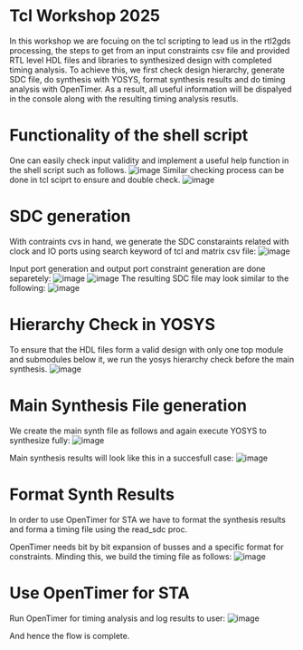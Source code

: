 # Tcl Workshop 2025 

In this workshop we are focuing on the tcl scripting to lead us in the rtl2gds processing, the steps to get from an input constraints csv file and provided RTL level HDL files and libraries to synthesized design with completed timing analysis.
To achieve this, we first check design hierarchy, generate SDC file, do synthesis with YOSYS, format synthesis results and do timing analysis with OpenTimer. As a result, all useful information will be dispalyed in the console along with the resulting timing analysis resutls.

# Functionality of the shell script
One can easily check input validity and implement a useful help function in the shell script such as follows.
![image](https://github.com/user-attachments/assets/d7822d60-0032-410b-bc8c-2621f247a8c3)
Similar checking process can be done in tcl sciprt to ensure and double check.
![image](https://github.com/user-attachments/assets/5ae0d8b4-e415-4492-88ee-c1ecc6ee781a)
# SDC generation
With contraints cvs in hand, we generate the SDC constaraints related with clock and IO ports using search keyword of tcl and matrix csv file:
![image](https://github.com/user-attachments/assets/954930ce-d7d8-4f18-adc1-d95fff769e71)

Input port generation and output port constraint generation are done separetely:
![image](https://github.com/user-attachments/assets/eacd9a03-ab10-4b09-b5fd-6104a37f18e6)
![image](https://github.com/user-attachments/assets/550e3a36-1f93-4325-8d59-5465254f7d4d)
The resulting SDC file may look similar to the following:
![image](https://github.com/user-attachments/assets/041f5e3b-d6b1-43a8-8a03-fa26ee787b7b)
# Hierarchy Check in YOSYS
To ensure that the HDL files form a valid design with only one top module and submodules below it, we run the yosys hierarchy check before the main synthesis.
![image](https://github.com/user-attachments/assets/94161f08-c3b0-49fe-8adb-aefd913478ab)

# Main Synthesis File generation
We create the main synth file as follows and again execute YOSYS to synthesize fully:
![image](https://github.com/user-attachments/assets/c8e7d57c-1c6b-4930-afea-cc3bce91661c)

Main synthesis results will look like this in a succesfull case:
![image](https://github.com/user-attachments/assets/277e3742-b631-432b-bac3-d65e35c09966)

# Format Synth Results
In order to use OpenTimer for STA we have to format the synthesis results and forma a timing file using the read_sdc proc.

OpenTimer needs bit by bit expansion of busses and a specific format for constraints. Minding this, we build the timing file as follows:
![image](https://github.com/user-attachments/assets/ee92260b-e4d6-4f53-947b-2dcdb9333a4c)


# Use OpenTimer for STA
Run OpenTimer for timing analysis and log results to user:
![image](https://github.com/user-attachments/assets/5b7b5a7c-57fa-4564-a944-64c5592bd8e5)

And hence the flow is complete.
